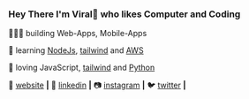 ### Hey There I'm Viral👋 who likes Computer and Coding

👨🏼‍💻 building Web-Apps, Mobile-Apps

🧠 learning [NodeJs][NodeJs], [tailwind][tailwind] and [AWS][AWS]  

💜 loving JavaScript, [tailwind][tailwind] and [Python][Python]  

🏡 [website][website] **|**
👔 [linkedin][linkedin] **|**
📷 [instagram][instagram] **|** 
🐦 [twitter][twitter] **|** 

[NodeJs]: https://nodejs.org/en/
[AWS]: https://aws.amazon.com/
[Python]: https://www.python.org/
[tailwind]: https://tailwindcss.com
[website]: https://viralshastri.github.io/portfolio/
[twitter]: https://twitter.com/ViralShastri19
[instagram]: https://www.instagram.com/viral.shastri19/
[linkedin]: https://www.linkedin.com/in/viralshastri1999/
